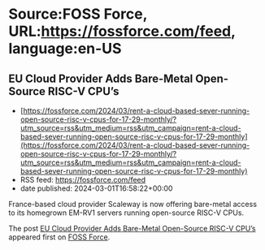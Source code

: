 # Source:FOSS Force, URL:https://fossforce.com/feed, language:en-US

## EU Cloud Provider Adds Bare-Metal Open-Source RISC-V CPU’s
 - [https://fossforce.com/2024/03/rent-a-cloud-based-sever-running-open-source-risc-v-cpus-for-17-29-monthly/?utm_source=rss&utm_medium=rss&utm_campaign=rent-a-cloud-based-sever-running-open-source-risc-v-cpus-for-17-29-monthly](https://fossforce.com/2024/03/rent-a-cloud-based-sever-running-open-source-risc-v-cpus-for-17-29-monthly/?utm_source=rss&utm_medium=rss&utm_campaign=rent-a-cloud-based-sever-running-open-source-risc-v-cpus-for-17-29-monthly)
 - RSS feed: https://fossforce.com/feed
 - date published: 2024-03-01T16:58:22+00:00

<p>France-based cloud provider Scaleway is now offering bare-metal access to its homegrown EM-RV1 servers running open-source RISC-V CPUs.</p>
<p>The post <a href="https://fossforce.com/2024/03/rent-a-cloud-based-sever-running-open-source-risc-v-cpus-for-17-29-monthly/">EU Cloud Provider Adds Bare-Metal Open-Source RISC-V CPU&#8217;s</a> appeared first on <a href="https://fossforce.com">FOSS Force</a>.</p>

